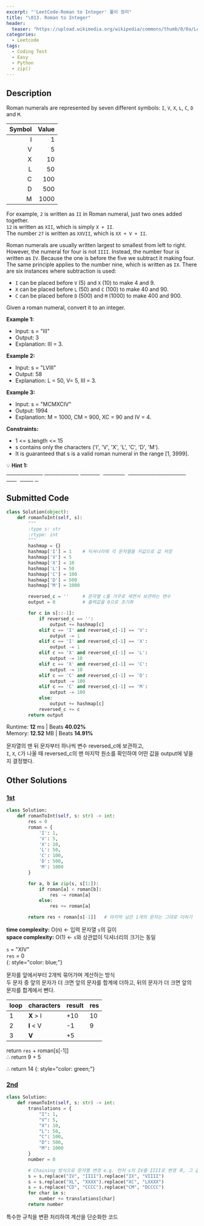 ```yaml
---
excerpt: "'LeetCode-Roman to Integer' 풀이 정리"
title: "\013. Roman to Integer"
header:
  teaser: "https://upload.wikimedia.org/wikipedia/commons/thumb/0/0a/LeetCode_Logo_black_with_text.svg/458px-LeetCode_Logo_black_with_text.svg.png"
categories:
  - Leetcode
tags:
  - Coding Test
  - Easy
  - Python
  - zip()
---
```


## <i class="fa-solid fa-file-lines"></i> Description

Roman numerals are represented by seven different symbols: `I`, `V`, `X`, `L`, `C`, `D` and `M`.

|Symbol |  Value|
|------:|------:|
|I      |      1|
|V      |      5|
|X      |     10|
|L      |     50|
|C      |    100|
|D      |    500|
|M      |   1000|

For example, `2` is written as `II` in Roman numeral, just two ones added together.   
`12` is written as `XII`, which is simply `X + II`.   
The number `27` is written as `XXVII`, which is `XX + V + II`.

Roman numerals are usually written largest to smallest from left to right. However, the numeral for four is not `IIII`. Instead, the number four is written as `IV`. Because the one is before the five we subtract it making four. The same principle applies to the number nine, which is written as `IX`. There are six instances where subtraction is used:

+ `I` can be placed before `V` (5) and `X` (10) to make 4 and 9. 
+ `X` can be placed before `L` (50) and `C` (100) to make 40 and 90. 
+ `C` can be placed before `D` (500) and `M` (1000) to make 400 and 900.

Given a roman numeral, convert it to an integer.

**Example 1:**

- Input: s = "III"
- Output: 3
- Explanation: III = 3.

**Example 2:**

- Input: s = "LVIII"
- Output: 58
- Explanation: L = 50, V= 5, III = 3.

**Example 3:**

- Input: s = "MCMXCIV"
- Output: 1994
- Explanation: M = 1000, CM = 900, XC = 90 and IV = 4.

**Constraints:**

- 1 <= s.length <= 15
- s contains only the characters ('I', 'V', 'X', 'L', 'C', 'D', 'M').
- It is guaranteed that s is a valid roman numeral in the range [1, 3999].   

💡 **Hint 1:**   
<u><span style="color:#F5F5F5">Problem is simpler to solve by working the string from back to front and using a map.</span></u>

## <i class="fa-solid fa-cloud-arrow-up"></i> Submitted Code

```python
class Solution(object):
    def romanToInt(self, s):
        """
        :type s: str
        :rtype: int
        """
        hashmap = {}
        hashmap['I'] = 1    # 딕셔너리에 각 문자열을 키값으로 값 저장
        hashmap['V'] = 5
        hashmap['X'] = 10
        hashmap['L'] = 50
        hashmap['C'] = 100
        hashmap['D'] = 500
        hashmap['M'] = 1000

        reversed_c = ''     # 문자열 c를 거꾸로 세면서 보관하는 변수
        output = 0          # 출력값을 0으로 초기화

        for c in s[::-1]:
            if reversed_c == '':
                output += hashmap[c]
            elif c == 'I' and reversed_c[-1] == 'V':
                output -= 1
            elif c == 'I' and reversed_c[-1] == 'X':
                output -= 1
            elif c == 'X' and reversed_c[-1] == 'L':
                output -= 10
            elif c == 'X' and reversed_c[-1] == 'C':
                output -= 10
            elif c == 'C' and reversed_c[-1] == 'D':
                output -= 100
            elif c == 'C' and reversed_c[-1] == 'M':
                output -= 100
            else:
                output += hashmap[c]
            reversed_c += c
        return output
```
<i class="fa-solid fa-clock"></i> Runtime: **12** ms \| Beats **40.02%**    
<i class="fa-solid fa-memory"></i> Memory: **12.52** MB \| Beats **14.91%**

문자열의 맨 뒤 문자부터 하나씩 변수 reversed_c에 보관하고,    
`I`, `X`, `C`가 나올 때 reversed_c의 맨 마지막 원소를 확인하여 어떤 값을 output에 넣을지 결정했다.

## <i class="fa-solid fa-flask"></i> Other Solutions

### <a href="https://leetcode.com/problems/roman-to-integer/solutions/5848685/video-looping-two-characters-at-a-time-b-squ4/" target="_blank">1st</a>

```python
class Solution:
    def romanToInt(self, s: str) -> int:
        res = 0
        roman = {
            'I': 1,
            'V': 5,
            'X': 10,
            'L': 50,
            'C': 100,
            'D': 500,
            'M': 1000
        }

        for a, b in zip(s, s[1:]):
            if roman[a] < roman[b]:
                res -= roman[a]
            else:
                res += roman[a]

        return res + roman[s[-1]]   # 마지막 남은 1개의 문자는 그대로 더하기
```
<i class="fa-solid fa-clock"></i> **time complexity:** O(n) ← 입력 문자열 `s`의 길이         
<i class="fa-solid fa-memory"></i> **space complexity:** O(1) ← `s`와 상관없이 딕셔너리의 크기는 동일       

`s` =  "XIV"    
`res` = 0    
{: style="color: blue;"}

문자를 앞에서부터 2개씩 묶어가며 계산하는 방식   
두 문자 중 앞의 문자가 더 크면 앞의 문자를 합계에 더하고, 뒤의 문자가 더 크면 앞의 문자를 합계에서 뺀다. 

| loop | characters | result | res |
|------|------------|--------|-----|
| 1    | **X** > I  | +10    | 10  |
| 2    | **I** < V  | -1     | 9   |
| 3    | **V**      | +5     |     |

return `res` + roman[s[-1]]    
∴ return 9 + 5

∴ return 14
{: style="color: green;"}

### <a href="https://leetcode.com/problems/roman-to-integer/solutions/264743/clean-python-beats-9978-by-hgrsd-axkt/" target="_blank">2nd</a>

```python
class Solution:
    def romanToInt(self, s: str) -> int:
        translations = {
            "I": 1,
            "V": 5,
            "X": 10,
            "L": 50,
            "C": 100,
            "D": 500,
            "M": 1000
        }
        number = 0

        # Chaining 방식으로 문자열 변경 e.g. 먼저 s의 IV를 IIII로 변경 후, 그 값에 IX가 있을 경우 VIIII로 변경
        s = s.replace("IV", "IIII").replace("IX", "VIIII")
        s = s.replace("XL", "XXXX").replace("XC", "LXXXX")
        s = s.replace("CD", "CCCC").replace("CM", "DCCCC")
        for char in s:
            number += translations[char]
        return number
```

특수한 규칙을 변환 처리하여 계산을 단순화한 코드